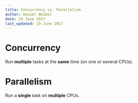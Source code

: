 ```yaml
---
title: Concurrency vs. Parallelism
author: Daniel Weibel
date: 19 June 2017
last_updated: 19 June 2017
---
```


# Concurrency

Run **multiple** tasks at the **same** time (on one or several CPUs).

# Parallelism

Run a **single** task on **multiple** CPUs.

